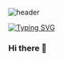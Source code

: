 <!-- 타이틀 -->
![header](https://capsule-render.vercel.app/api?text=TechNote.Dev&fontColor=FFFFFF&stroke=000000&strokeWidth=2&type=waving&color=0:B7FFC7,100:BBD5FB&animation=twinkling)

<!-- 서브 타이틀 -->
[![Typing SVG](https://readme-typing-svg.demolab.com?font=Fira+Code&weight=500&duration=4980&pause=1000&color=000000&random=true&width=435&lines=%EB%82%98%EC%9D%98+%EA%B8%B0%EC%88%A0+%EB%A9%94%EB%AA%A8+%EA%B3%B5%EA%B0%84)](https://git.io/typing-svg)

### Hi there 👋

<!--
**seung567/seung567** is a ✨ _special_ ✨ repository because its `README.md` (this file) appears on your GitHub profile.

Here are some ideas to get you started:

- 🔭 I’m currently working on ...
- 🌱 I’m currently learning ...
- 👯 I’m looking to collaborate on ...
- 🤔 I’m looking for help with ...
- 💬 Ask me about ...
- 📫 How to reach me: ...
- 😄 Pronouns: ...
- ⚡ Fun fact: ...
-->
